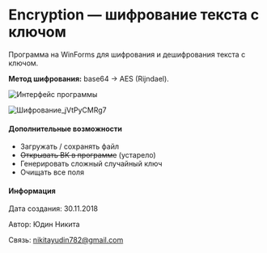 # Encryption — шифрование текста с ключом

Программа на WinForms для шифрования и дешифрования текста с ключом.

__Метод шифрования:__ base64 -> AES (Rijndael).

![Интерфейс программы](https://user-images.githubusercontent.com/36636599/145891339-71cd9957-d54c-4009-89f2-c4833afeee1f.png)

![Шифрование_jVtPyCMRg7](https://user-images.githubusercontent.com/36636599/145891587-42ecafb0-d279-4cb4-a5f8-48d825f47245.png)

#### Дополнительные возможности
* Загружать / сохранять файл
* ~~Открывать ВК в программе~~ (устарело)
* Генерировать сложный случайный ключ
* Очищать все поля

#### Информация

Дата создания: 30.11.2018

Автор: Юдин Никита

Связь: nikitayudin782@gmail.com
